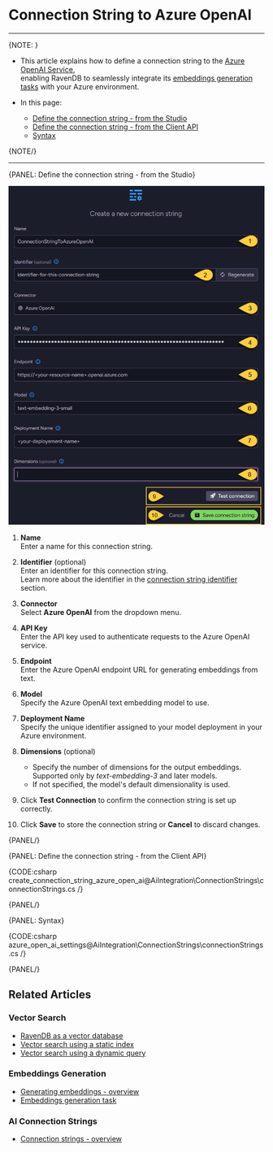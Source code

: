 # Connection String to Azure OpenAI
---

{NOTE: }

* This article explains how to define a connection string to the [Azure OpenAI Service](https://azure.microsoft.com/en-us/products/ai-services/openai-service),  
  enabling RavenDB to seamlessly integrate its [embeddings generation tasks](../../ai-integration/generating-embeddings/overview) with your Azure environment.

* In this page:
  * [Define the connection string - from the Studio](../../ai-integration/connection-strings/azure-open-ai#define-the-connection-string---from-the-studio)
  * [Define the connection string - from the Client API](../../ai-integration/connection-strings/azure-open-ai#define-the-connection-string---from-the-client-api)
  * [Syntax](../../ai-integration/connection-strings/azure-open-ai#syntax) 
    
{NOTE/}

---

{PANEL: Define the connection string - from the Studio}

![connection string to azure open ai](images/azure-open-ai.png "Define a connection string to Azure OpenAI")

1. **Name**  
   Enter a name for this connection string.

2. **Identifier** (optional)  
   Enter an identifier for this connection string.  
   Learn more about the identifier in the [connection string identifier](../../ai-integration/connection-strings/connection-strings-overview#the-connection-string-identifier) section.

3. **Connector**  
   Select **Azure OpenAI** from the dropdown menu.

4. **API Key**  
   Enter the API key used to authenticate requests to the Azure OpenAI service.

5. **Endpoint**  
   Enter the Azure OpenAI endpoint URL for generating embeddings from text.

6. **Model**  
   Specify the Azure OpenAI text embedding model to use.

7. **Deployment Name**  
   Specify the unique identifier assigned to your model deployment in your Azure environment.

8. **Dimensions** (optional)  
   * Specify the number of dimensions for the output embeddings.  
     Supported only by _text-embedding-3_ and later models.  
   * If not specified, the model's default dimensionality is used.

9. Click **Test Connection** to confirm the connection string is set up correctly.

10. Click **Save** to store the connection string or **Cancel** to discard changes.

{PANEL/}

{PANEL: Define the connection string - from the Client API}

{CODE:csharp create_connection_string_azure_open_ai@AiIntegration\ConnectionStrings\connectionStrings.cs /}

{PANEL/}

{PANEL: Syntax}

{CODE:csharp azure_open_ai_settings@AiIntegration\ConnectionStrings\connectionStrings.cs /}

{PANEL/}

## Related Articles

### Vector Search

- [RavenDB as a vector database](../../ai-integration/vector-search/ravendb-as-vector-database)
- [Vector search using a static index](../../ai-integration/vector-search/vector-search-using-static-index)
- [Vector search using a dynamic query](../../ai-integration/vector-search/vector-search-using-dynamic-query)

### Embeddings Generation

- [Generating embeddings - overview](../../ai-integration/generating-embeddings/overview)
- [Embeddings generation task](../../ai-integration/generating-embeddings/embeddings-generation-task)

### AI Connection Strings

- [Connection strings - overview](../../ai-integration/connection-strings/connection-strings-overview)
